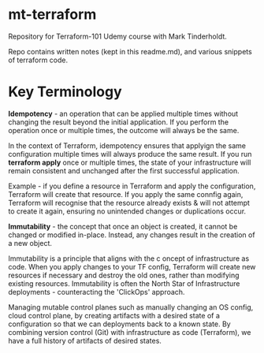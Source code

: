 # mt-terraform
Repository for Terraform-101 Udemy course with Mark Tinderholdt.

Repo contains written notes (kept in this readme.md), and various snippets of terraform code.


# Key Terminology

<b>Idempotency</b> - an operation that can be applied multiple times without changing the result beyond the initial application. If you perform the operation once or multiple times, the outcome will always be the same.


In the context of Terraform, idempotency ensures that applyign the same configuration multiple times will always produce the same result. If you run **terraform apply** once or multiple times, the state of your infrastructure will remain consistent and unchanged after the first successful application. 

Example - if you define a resource in Terraform and apply the configuration, Terraform will create that resource. If you apply the same connfig again, Terraform will recognise that the resource already exists & will not attempt to create it again, ensuring no unintended changes or duplications occur.


<b>Immutability</b> - the concept that once an object is created, it cannot be changed or modified in-place. Instead, any changes result in the creation of a new object. 


Immutability is a principle that aligns with the c oncept of infrastructure as code. When you apply changes to your TF config, Terraform will create new resources if necessary and destroy the old ones, rather than modifying existing resources. Immutability is often the North Star of Infrastructure deployments - counteracting the 'ClickOps' approach.

Managing mutable control planes such as manually changing an OS config, cloud control plane, by creating artifacts with a desired state of a configuration so that we can deployments back to a known state. By combining version control (Git) with infrastructure as code (Terraform), we have a full history of artifacts of desired states.




